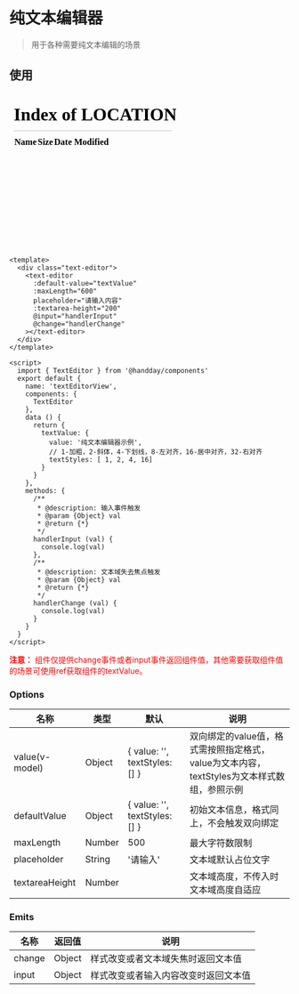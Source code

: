 <!--
 * @Description: 文本编辑组件
 * @Author: HenryLee
 * @Date: 2021-06-25 17:23:05
 * @LastEditTime: 2021-06-28 21:15:29
 * @LastEditors: weiwei
-->
# 纯文本编辑器
> 用于各种需要纯文本编辑的场景

## 使用
<iframe src="/#/textEditorView" frameborder="0" height="280px">map</iframe>

```vue
<template>
  <div class="text-editor">
    <text-editor
      :default-value="textValue"
      :maxLength="600"
      placeholder="请输入内容"
      :textarea-height="200"
      @input="handlerInput"
      @change="handlerChange"
    ></text-editor>
  </div>
</template>

<script>
  import { TextEditor } from '@handday/components'
  export default {
    name: 'textEditorView',
    components: {
      TextEditor
    },
    data () {
      return {
        textValue: {
          value: '纯文本编辑器示例',
          // 1-加粗，2-斜体，4-下划线，8-左对齐，16-居中对齐，32-右对齐
          textStyles: [ 1, 2, 4, 16]
        }
      }
    },
    methods: {
      /**
       * @description: 输入事件触发
       * @param {Object} val
       * @return {*}
       */
      handlerInput (val) {
        console.log(val)
      },
      /**
       * @description: 文本域失去焦点触发
       * @param {Object} val
       * @return {*}
       */
      handlerChange (val) {
        console.log(val)
      }
    }
  }
</script>
```
<font color="red"><b>注意：</b> 组件仅提供change事件或者input事件返回组件值，其他需要获取组件值的场景可使用ref获取组件的textValue。</font>

### Options

| 名称 | 类型 | 默认 | 说明 |
| --- | --- | --- | --- |
| value(v-model) | Object | { value: '', textStyles: [] } | 双向绑定的value值，格式需按照指定格式，value为文本内容，textStyles为文本样式数组，参照示例 |
| defaultValue | Object | { value: '', textStyles: [] } | 初始文本信息，格式同上，不会触发双向绑定 |
| maxLength | Number | 500 | 最大字符数限制 |
| placeholder | String | '请输入' | 文本域默认占位文字 |
| textareaHeight | Number |  | 文本域高度，不传入时文本域高度自适应 |

### Emits
| 名称 | 返回值 | 说明 |
| --- | --- | --- |
| change | Object | 样式改变或者文本域失焦时返回文本值 |
| input | Object | 样式改变或者输入内容改变时返回文本值 |


